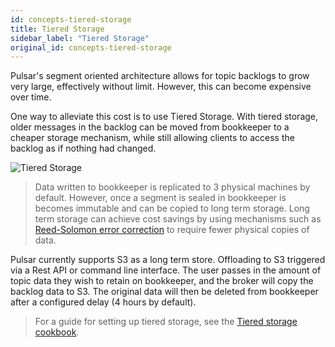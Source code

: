 ```yaml
---
id: concepts-tiered-storage
title: Tiered Storage
sidebar_label: "Tiered Storage"
original_id: concepts-tiered-storage
---
```


Pulsar's segment oriented architecture allows for topic backlogs to grow very large, effectively without limit. However, this can become expensive over time.

One way to alleviate this cost is to use Tiered Storage. With tiered storage, older messages in the backlog can be moved from bookkeeper to a cheaper storage mechanism, while still allowing clients to access the backlog as if nothing had changed. 

![Tiered Storage](/assets/pulsar-tiered-storage.png)

> Data written to bookkeeper is replicated to 3 physical machines by default. However, once a segment is sealed in bookkeeper is becomes immutable and can be copied to long term storage. Long term storage can achieve cost savings by using mechanisms such as [Reed-Solomon error correction](https://en.wikipedia.org/wiki/Reed%E2%80%93Solomon_error_correction) to require fewer physical copies of data.

Pulsar currently supports S3 as a long term store. Offloading to S3 triggered via a Rest API or command line interface. The user passes in the amount of topic data they wish to retain on bookkeeper, and the broker will copy the backlog data to S3. The original data will then be deleted from bookkeeper after a configured delay (4 hours by default).

> For a guide for setting up tiered storage, see the [Tiered storage cookbook](cookbooks-tiered-storage.md).
